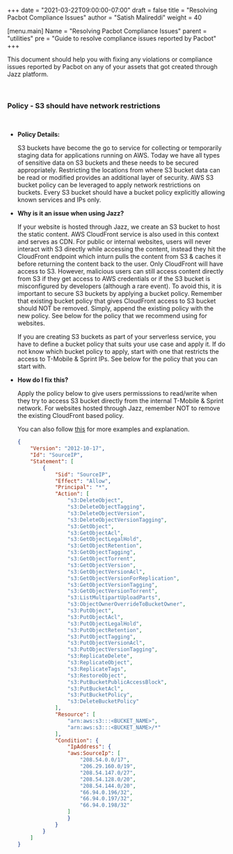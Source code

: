 +++
date = "2021-03-22T09:00:00-07:00"
draft = false
title = "Resolving Pacbot Compliance Issues"
author = "Satish Malireddi"
weight = 40

[menu.main]
Name = "Resolving Pacbot Compliance Issues"
parent = "utilities"
pre = "Guide to resolve compliance issues reported by Pacbot"
+++
<br/>

This document should help you with fixing any violations or compliance issues reported by Pacbot on any of your assets that got created through Jazz platform.

<br/>


### Policy - S3 should have network restrictions

<br/>

- **Policy Details:**

    S3 buckets have become the go to service for collecting or temporarily staging data for applications running on AWS. Today we have all types of sensitive data on S3 buckets and these needs to be secured appropriately. Restricting the locations from where S3 bucket data can be read or modified provides an additional layer of security. AWS S3 bucket policy can be leveraged to apply network restrictions on buckets. Every S3 bucket should have a bucket policy explicitly allowing known services and IPs only.

- **Why is it an issue when using Jazz?**

    If your website is hosted through Jazz, we create an S3 bucket to host the static content. AWS CloudFront service is also used in this context and serves as CDN. For public or internal websites, users will never interact with S3 directly while accessing the content, instead they hit the CloudFront endpoint which inturn pulls the content from S3 & caches it before returning the content back to the user. Only CloudFront will have access to S3. However, malicious users can still access content directly from S3 if they get access to AWS credentials or if the S3 bucket is misconfigured by developers (although a rare event). To avoid this, it is important to secure S3 buckets by applying a bucket policy.  Remember that existing bucket policy that gives CloudFront access to S3 bucket should NOT be removed. Simply, append the existing policy with the new policy. See below for the policy that we recommend using for websites.

    If you are creating S3 buckets as part of your serverless service, you have to define a bucket policy that suits your use case and apply it. If do not know which bucket policy to apply, start with one that restricts the access to T-Mobile & Sprint IPs. See below for the policy that you can start with.

- **How do I fix this?**

    Apply the policy below to give users permisssions to read/write when they try to access S3 bucket directly from the internal T-Mobile & Sprint network. For websites hosted through Jazz, remember NOT to remove the existing CloudFront based policy. 

    You can also follow [this](https://ccoe.docs.t-mobile.com/aws/how-to_guides/S3_Bucket_Policy_Guidance/) for more examples and explanation.

    ```json
    {
        "Version": "2012-10-17",
        "Id": "SourceIP",
        "Statement": [
            {
                "Sid": "SourceIP",
                "Effect": "Allow",
                "Principal": "*",
                "Action": [
                    "s3:DeleteObject",
                    "s3:DeleteObjectTagging",
                    "s3:DeleteObjectVersion",
                    "s3:DeleteObjectVersionTagging",
                    "s3:GetObject",
                    "s3:GetObjectAcl",
                    "s3:GetObjectLegalHold",
                    "s3:GetObjectRetention",
                    "s3:GetObjectTagging",
                    "s3:GetObjectTorrent",
                    "s3:GetObjectVersion",
                    "s3:GetObjectVersionAcl",
                    "s3:GetObjectVersionForReplication",
                    "s3:GetObjectVersionTagging",
                    "s3:GetObjectVersionTorrent",
                    "s3:ListMultipartUploadParts",
                    "s3:ObjectOwnerOverrideToBucketOwner",
                    "s3:PutObject",
                    "s3:PutObjectAcl",
                    "s3:PutObjectLegalHold",
                    "s3:PutObjectRetention",
                    "s3:PutObjectTagging",
                    "s3:PutObjectVersionAcl",
                    "s3:PutObjectVersionTagging",
                    "s3:ReplicateDelete",
                    "s3:ReplicateObject",
                    "s3:ReplicateTags",
                    "s3:RestoreObject",
                    "s3:PutBucketPublicAccessBlock",
                    "s3:PutBucketAcl",
                    "s3:PutBucketPolicy",
                    "s3:DeleteBucketPolicy"
                ],
                "Resource": [
                    "arn:aws:s3:::<BUCKET_NAME>",
                    "arn:aws:s3:::<BUCKET_NAME>/*"
                ],
                "Condition": {
                    "IpAddress": {
                    "aws:SourceIp": [
                        "208.54.0.0/17",
                        "206.29.160.0/19",
                        "208.54.147.0/27",
                        "208.54.128.0/20",
                        "208.54.144.0/20",
                        "66.94.0.196/32",
                        "66.94.0.197/32",
                        "66.94.0.198/32"
                    ]
                    }
                }
            }
        ]
    }
    ```

